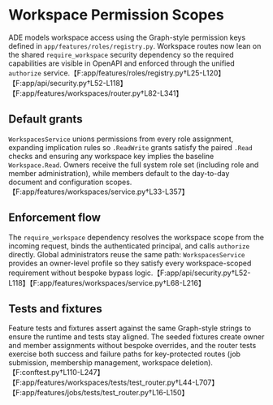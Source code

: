 # Workspace Permission Scopes

ADE models workspace access using the Graph-style permission keys defined in
`app/features/roles/registry.py`. Workspace routes now lean on the shared
`require_workspace` security dependency so the required capabilities are visible
in OpenAPI and enforced through the unified `authorize` service.【F:app/features/roles/registry.py†L25-L120】【F:app/api/security.py†L52-L118】【F:app/features/workspaces/router.py†L82-L341】

## Default grants

`WorkspacesService` unions permissions from every role assignment, expanding
implication rules so `.ReadWrite` grants satisfy the paired `.Read` checks and
ensuring any workspace key implies the baseline `Workspace.Read`. Owners receive
the full system role set (including role and member administration), while
members default to the day-to-day document and configuration scopes.【F:app/features/workspaces/service.py†L33-L357】

## Enforcement flow

The `require_workspace` dependency resolves the workspace scope from the
incoming request, binds the authenticated principal, and calls `authorize`
directly. Global administrators reuse the same path: `WorkspacesService`
provides an owner-level profile so they satisfy every workspace-scoped
requirement without bespoke bypass logic.【F:app/api/security.py†L52-L118】【F:app/features/workspaces/service.py†L68-L216】

## Tests and fixtures

Feature tests and fixtures assert against the same Graph-style strings to ensure
the runtime and tests stay aligned. The seeded fixtures create owner and member
assignments without bespoke overrides, and the router tests exercise both
success and failure paths for key-protected routes (job submission, membership
management, workspace deletion).【F:conftest.py†L110-L247】【F:app/features/workspaces/tests/test_router.py†L44-L707】【F:app/features/jobs/tests/test_router.py†L16-L150】
